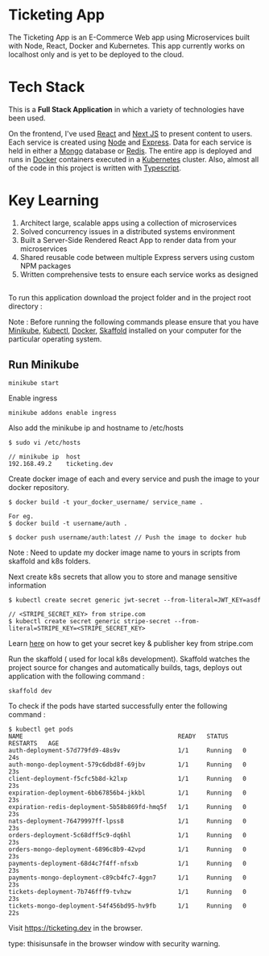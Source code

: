 # Ticketing App

The Ticketing App is an E-Commerce Web app using Microservices built with Node, React, Docker and Kubernetes. This app currently works on localhost only and is yet to be deployed to the cloud.


# Tech Stack 

This is a **Full Stack Application** in which a variety of technologies have been used. 

On the frontend, I've used [React](https://reactjs.org/) and [Next JS](https://nextjs.org/) to present content to users. Each service is created using [Node](https://nodejs.org/en/) and [Express](https://expressjs.com/). Data for each service is held in either a [Mongo](https://www.mongodb.com/) database or [Redis](https://redis.io/). The entire app is deployed and runs in [Docker](https://www.docker.com/) containers executed in a [Kubernetes](https://kubernetes.io/) cluster. Also, almost all of the code in this project is written with [Typescript](https://www.typescriptlang.org/).

# Key Learning

1. Architect large, scalable apps using a collection of microservices
2. Solved concurrency issues in a distributed systems environment
3. Built a Server-Side Rendered React App to render data from your microservices
4. Shared reusable code between multiple Express servers using custom NPM packages
5. Written comprehensive tests to ensure each service works as designed


## 

To run this application download the project folder and in the project root directory :  <br> 

Note : Before running the following commands please ensure that you have [Minikube](https://minikube.sigs.k8s.io/docs/start/), [Kubectl](https://kubernetes.io/docs/tasks/tools/install-kubectl/), [Docker](https://docs.docker.com/engine/install/), [Skaffold](https://skaffold.dev/docs/install/) installed on your computer for the particular operating system.

## Run Minikube

```
minikube start
```
Enable ingress 

```
minikube addons enable ingress
```

Also add the minikube ip and hostname to /etc/hosts

```
$ sudo vi /etc/hosts

// minikube ip  host
192.168.49.2    ticketing.dev

```
Create docker image of each and every service and push the image to your docker repository.

```
$ docker build -t your_docker_username/ service_name .

For eg. 
$ docker build -t username/auth .

$ docker push username/auth:latest // Push the image to docker hub
```
Note : Need to update my docker image name to yours in scripts from skaffold and k8s folders.

Next create k8s secrets that allow you to store and manage sensitive information

```
$ kubectl create secret generic jwt-secret --from-literal=JWT_KEY=asdf

// <STRIPE_SECRET_KEY> from stripe.com 
$ kubectl create secret generic stripe-secret --from-literal=STRIPE_KEY=<STRIPE_SECRET_KEY>
```
Learn [here](https://stripe.com/docs/keys) on how to get your secret key & publisher key from stripe.com

Run the skaffold ( used for local k8s development). Skaffold watches the project source for changes and automatically builds, tags, deploys out application with the following command : 

```
skaffold dev
```

To check if the pods have started successfully enter the following command : 

```
$ kubectl get pods
NAME                                           READY   STATUS    RESTARTS   AGE
auth-deployment-57d779fd9-48s9v                1/1     Running   0          24s
auth-mongo-deployment-579c6dbd8f-69jbv         1/1     Running   0          23s
client-deployment-f5cfc5b8d-k2lxp              1/1     Running   0          23s
expiration-deployment-6bb67856b4-jkkbl         1/1     Running   0          23s
expiration-redis-deployment-5b58b869fd-hmq5f   1/1     Running   0          23s
nats-deployment-76479997ff-lpss8               1/1     Running   0          23s
orders-deployment-5c68dff5c9-dq6hl             1/1     Running   0          23s
orders-mongo-deployment-6896c8b9-42vpd         1/1     Running   0          23s
payments-deployment-68d4c7f4ff-nfsxb           1/1     Running   0          23s
payments-mongo-deployment-c89cb4fc7-4ggn7      1/1     Running   0          23s
tickets-deployment-7b746fff9-tvhzw             1/1     Running   0          23s
tickets-mongo-deployment-54f456bd95-hv9fb      1/1     Running   0          22s
```

Visit https://ticketing.dev in the browser.

type: thisisunsafe in the browser window with security warning.



